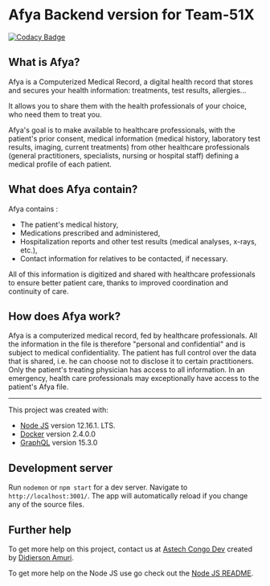 # Afya Backend version for Team-51X

[![Codacy Badge](https://api.codacy.com/project/badge/Grade/794817df7f4348a99388bfb1162fdd51)](https://app.codacy.com/gh/BuildForSDGCohort2/Team-51X-Backend?utm_source=github.com&utm_medium=referral&utm_content=BuildForSDGCohort2/Team-51X-Backend&utm_campaign=Badge_Grade_Settings)

## What is Afya?
Afya is a Computerized Medical Record, a digital health record that stores and secures your health information: treatments, test results, allergies...

It allows you to share them with the health professionals of your choice, who need them to treat you.

Afya's goal is to make available to healthcare professionals, with the patient's prior consent, medical information (medical history, laboratory test results, imaging, current treatments) from other healthcare professionals (general practitioners, specialists, nursing or hospital staff) defining a medical profile of each patient.

## What does Afya contain?
Afya contains :

- The patient's medical history,
- Medications prescribed and administered,
- Hospitalization reports and other test results (medical analyses, x-rays, etc.),
- Contact information for relatives to be contacted, if necessary.

All of this information is digitized and shared with healthcare professionals to ensure better patient care, thanks to improved coordination and continuity of care.

## How does Afya work?
Afya is a computerized medical record, fed by healthcare professionals. All the information in the file is therefore "personal and confidential" and is subject to medical confidentiality. The patient has full control over the data that is shared, i.e. he can choose not to disclose it to certain practitioners. Only the patient's treating physician has access to all information. In an emergency, health care professionals may exceptionally have access to the patient's Afya file.

----------------------------------

This project was created with:
- [Node JS](https://nodejs.org/fr/) version 12.16.1. LTS.
- [Docker]() version 2.4.0.0
- [GraphQL]() version 15.3.0


## Development server

Run `nodemon` or `npm start` for a dev server. Navigate to `http://localhost:3001/`. The app will automatically reload if you change any of the source files.

## Further help

To get more help on this project, contact us at [Astech Congo Dev](https://astechcongo.com/contact) created by [Didierson Amuri](https://github.com/Didierson).

To get more help on the Node JS use go check out the [Node JS README](https://github.com/nodejs/node/blob/master/README.md).

